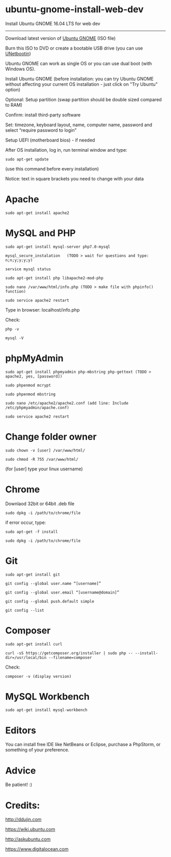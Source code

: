 # ubuntu-gnome-install-web-dev
Install Ubuntu GNOME 16.04 LTS for web dev

-----
Download latest version of [Ubuntu GNOME][uglink] (ISO file)

Burn this ISO to DVD or create a bootable USB drive (you can use [UNetbootin][unblink])
    
Ubuntu GNOME can work as single OS or you can use dual boot (with Windows OS).

Install Ubuntu GNOME (before installation: you can try Ubuntu GNOME without affecting your current OS installation - just click on "Try Ubuntu" option)

Optional: Setup partition (swap partition should be double sized compared to RAM)

Confirm: install third-party software

Set: timezone, keyboard layout, name, computer name, password and select “require password to login”

Setup UEFI (motherboard bios) - if needed

After OS installation, log in, run terminal window and type: 

    sudo apt-get update

(use this command before every installation)

Notice: text in square brackets you need to change with your data

# Apache

    sudo apt-get install apache2

# MySQL and PHP

    sudo apt-get install mysql-server php7.0-mysql

    mysql_secure_instalation   (TODO > wait for questions and type: n;n;y;y;y;y)

    service mysql status

    sudo apt-get install php libapache2-mod-php

    sudo nano /var/www/html/info.php (TODO > make file with phpinfo() function)

    sudo service apache2 restart

Type in browser: localhost/info.php

Check: 

    php -v

    mysql -V


# phpMyAdmin

    sudo apt-get install phpmyadmin php-mbstring php-gettext (TODO > apache2, yes, [password])

    sudo phpenmod mcrypt

    sudo phpenmod mbstring

    sudo nano /etc/apache2/apache2.conf (add line: Include /etc/phpmyadmin/apache.conf)

    sudo service apache2 restart

# Change folder owner

    sudo chown -v [user] /var/www/html/

    sudo chmod -R 755 /var/www/html/

(for [user] type your linux username)

# Chrome
Downlaod 32bit or 64bit .deb file

    sudo dpkg -i /path/to/chrome/file

if error occur, type: 

    sudo apt-get -f install

    sudo dpkg -i /path/to/chrome/file

# Git

    sudo apt-get install git

    git config --global user.name “[username]”

    git config --global user.email “[username@domain]”

    git config --global push.default simple

    git config --list

# Composer

    sudo apt-get install curl

    curl -sS https://getcomposer.org/installer | sudo php -- --install-dir=/usr/local/bin --filename=composer

Check:

    composer -v (display version)

# MySQL Workbench

    sudo apt-get install mysql-workbench

# Editors
You can install free IDE like NetBeans or Eclipse, purchase a PhpStorm, or something of your preference.

# Advice
Be patient! :)

# Credits:
http://ddujin.com

https://wiki.ubuntu.com

http://askubuntu.com

https://www.digitalocean.com

[uglink]: <https://ubuntugnome.org/>
[unblink]: <https://unetbootin.github.io/>
